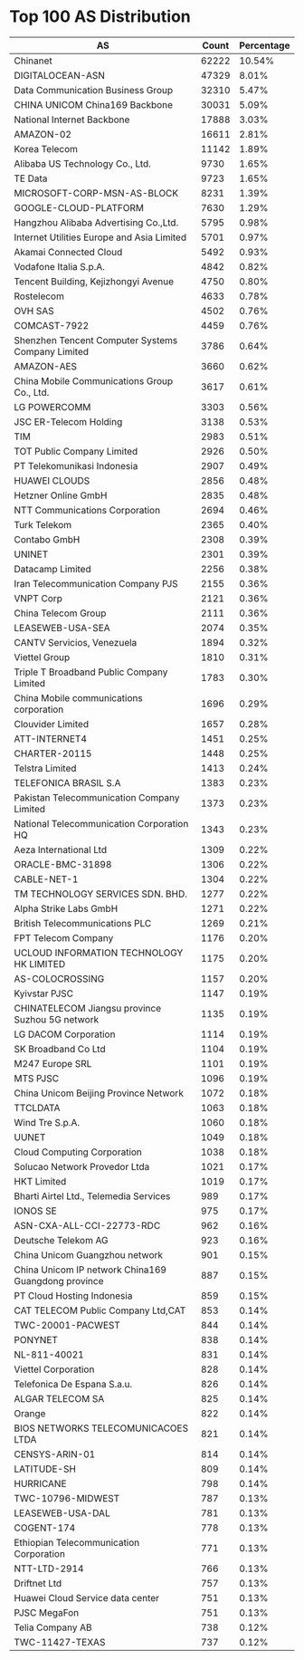 # Top 100 AS Distribution
| AS | Count | Percentage |
|----|----|----|
| Chinanet | 62222 | 10.54% |
| DIGITALOCEAN-ASN | 47329 | 8.01% |
| Data Communication Business Group | 32310 | 5.47% |
| CHINA UNICOM China169 Backbone | 30031 | 5.09% |
| National Internet Backbone | 17888 | 3.03% |
| AMAZON-02 | 16611 | 2.81% |
| Korea Telecom | 11142 | 1.89% |
| Alibaba US Technology Co., Ltd. | 9730 | 1.65% |
| TE Data | 9723 | 1.65% |
| MICROSOFT-CORP-MSN-AS-BLOCK | 8231 | 1.39% |
| GOOGLE-CLOUD-PLATFORM | 7630 | 1.29% |
| Hangzhou Alibaba Advertising Co.,Ltd. | 5795 | 0.98% |
| Internet Utilities Europe and Asia Limited | 5701 | 0.97% |
| Akamai Connected Cloud | 5492 | 0.93% |
| Vodafone Italia S.p.A. | 4842 | 0.82% |
| Tencent Building, Kejizhongyi Avenue | 4750 | 0.80% |
| Rostelecom | 4633 | 0.78% |
| OVH SAS | 4502 | 0.76% |
| COMCAST-7922 | 4459 | 0.76% |
| Shenzhen Tencent Computer Systems Company Limited | 3786 | 0.64% |
| AMAZON-AES | 3660 | 0.62% |
| China Mobile Communications Group Co., Ltd. | 3617 | 0.61% |
| LG POWERCOMM | 3303 | 0.56% |
| JSC ER-Telecom Holding | 3138 | 0.53% |
| TIM | 2983 | 0.51% |
| TOT Public Company Limited | 2926 | 0.50% |
| PT Telekomunikasi Indonesia | 2907 | 0.49% |
| HUAWEI CLOUDS | 2856 | 0.48% |
| Hetzner Online GmbH | 2835 | 0.48% |
| NTT Communications Corporation | 2694 | 0.46% |
| Turk Telekom | 2365 | 0.40% |
| Contabo GmbH | 2308 | 0.39% |
| UNINET | 2301 | 0.39% |
| Datacamp Limited | 2256 | 0.38% |
| Iran Telecommunication Company PJS | 2155 | 0.36% |
| VNPT Corp | 2121 | 0.36% |
| China Telecom Group | 2111 | 0.36% |
| LEASEWEB-USA-SEA | 2074 | 0.35% |
| CANTV Servicios, Venezuela | 1894 | 0.32% |
| Viettel Group | 1810 | 0.31% |
| Triple T Broadband Public Company Limited | 1783 | 0.30% |
| China Mobile communications corporation | 1696 | 0.29% |
| Clouvider Limited | 1657 | 0.28% |
| ATT-INTERNET4 | 1451 | 0.25% |
| CHARTER-20115 | 1448 | 0.25% |
| Telstra Limited | 1413 | 0.24% |
| TELEFONICA BRASIL S.A | 1383 | 0.23% |
| Pakistan Telecommunication Company Limited | 1373 | 0.23% |
| National Telecommunication Corporation HQ | 1343 | 0.23% |
| Aeza International Ltd | 1309 | 0.22% |
| ORACLE-BMC-31898 | 1306 | 0.22% |
| CABLE-NET-1 | 1304 | 0.22% |
| TM TECHNOLOGY SERVICES SDN. BHD. | 1277 | 0.22% |
| Alpha Strike Labs GmbH | 1271 | 0.22% |
| British Telecommunications PLC | 1269 | 0.21% |
| FPT Telecom Company | 1176 | 0.20% |
| UCLOUD INFORMATION TECHNOLOGY HK LIMITED | 1175 | 0.20% |
| AS-COLOCROSSING | 1157 | 0.20% |
| Kyivstar PJSC | 1147 | 0.19% |
| CHINATELECOM Jiangsu province Suzhou 5G network | 1135 | 0.19% |
| LG DACOM Corporation | 1114 | 0.19% |
| SK Broadband Co Ltd | 1104 | 0.19% |
| M247 Europe SRL | 1101 | 0.19% |
| MTS PJSC | 1096 | 0.19% |
| China Unicom Beijing Province Network | 1072 | 0.18% |
| TTCLDATA | 1063 | 0.18% |
| Wind Tre S.p.A. | 1060 | 0.18% |
| UUNET | 1049 | 0.18% |
| Cloud Computing Corporation | 1038 | 0.18% |
| Solucao Network Provedor Ltda | 1021 | 0.17% |
| HKT Limited | 1019 | 0.17% |
| Bharti Airtel Ltd., Telemedia Services | 989 | 0.17% |
| IONOS SE | 975 | 0.17% |
| ASN-CXA-ALL-CCI-22773-RDC | 962 | 0.16% |
| Deutsche Telekom AG | 923 | 0.16% |
| China Unicom Guangzhou network | 901 | 0.15% |
| China Unicom IP network China169 Guangdong province | 887 | 0.15% |
| PT Cloud Hosting Indonesia | 859 | 0.15% |
| CAT TELECOM Public Company Ltd,CAT | 853 | 0.14% |
| TWC-20001-PACWEST | 844 | 0.14% |
| PONYNET | 838 | 0.14% |
| NL-811-40021 | 831 | 0.14% |
| Viettel Corporation | 828 | 0.14% |
| Telefonica De Espana S.a.u. | 826 | 0.14% |
| ALGAR TELECOM SA | 825 | 0.14% |
| Orange | 822 | 0.14% |
| BIOS NETWORKS TELECOMUNICACOES LTDA | 821 | 0.14% |
| CENSYS-ARIN-01 | 814 | 0.14% |
| LATITUDE-SH | 809 | 0.14% |
| HURRICANE | 798 | 0.14% |
| TWC-10796-MIDWEST | 787 | 0.13% |
| LEASEWEB-USA-DAL | 781 | 0.13% |
| COGENT-174 | 778 | 0.13% |
| Ethiopian Telecommunication Corporation | 771 | 0.13% |
| NTT-LTD-2914 | 766 | 0.13% |
| Driftnet Ltd | 757 | 0.13% |
| Huawei Cloud Service data center | 751 | 0.13% |
| PJSC MegaFon | 751 | 0.13% |
| Telia Company AB | 738 | 0.12% |
| TWC-11427-TEXAS | 737 | 0.12% |
